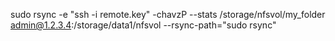 sudo rsync -e "ssh -i remote.key" -chavzP --stats /storage/nfsvol/my_folder admin@1.2.3.4:/storage/data1/nfsvol --rsync-path="sudo rsync"
